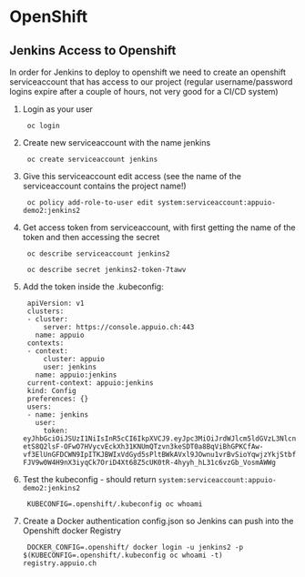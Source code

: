 # OpenShift

## Jenkins Access to Openshift

In order for Jenkins to deploy to openshift we need to create an openshift serviceaccount that has access to our project (regular username/password logins expire after a couple of hours, not very good for a CI/CD system)

1. Login as your user

        oc login

2. Create new serviceaccount with the name jenkins

        oc create serviceaccount jenkins

3. Give this serviceaccount edit access (see the name of the serviceaccount contains the project name!)

        oc policy add-role-to-user edit system:serviceaccount:appuio-demo2:jenkins2

4. Get access token from serviceaccount, with first getting the name of the token and then accessing the secret

        oc describe serviceaccount jenkins2

        oc describe secret jenkins2-token-7tawv

5. Add the token inside the .kubeconfig:


        apiVersion: v1
        clusters:
        - cluster:
            server: https://console.appuio.ch:443
          name: appuio
        contexts:
        - context:
            cluster: appuio
            user: jenkins
          name: appuio:jenkins
        current-context: appuio:jenkins
        kind: Config
        preferences: {}
        users:
        - name: jenkins
          user:
            token: eyJhbGciOiJSUzI1NiIsInR5cCI6IkpXVCJ9.eyJpc3MiOiJrdWJlcm5ldGVzL3NlcnZpY2VhY2NvdW50Iiwia3ViZXJuZXRlcy5pby9zZXJ2aWNlYWNjb3VudC9uYW1lc3BhY2UiOiJhbXplLXJhcyIsImt1YmVybmV0ZXMuaW8vc2VydmljZWFjY291bnQvc2VjcmV0Lm5hbWUiOiJqZW5raW5zLXRva2VuLTFocW42Iiwia3ViZXJuZXRlcy5pby9zZXJ2aWNlYWNjb3VudC9zZXJ2aWNlLWFjY291bnQubmFtZSI6ImplbmtpbnMiLCJrdWJlcm5ldGVzLmlvL3NlcnZpY2VhY2NvdW50L3NlcnZpY2UtYWNjb3VudC51aWQiOiI5ZmM4ZTIzMi05ZDBhLTExZTYtYTdlZi1mYTE2M2VkOTVkYWMiLCJzdWIiOiJzeXN0ZW06c2VydmljZWFjY291bnQ6YW16ZS1yYXM6amVua2lucyJ9.BAeU6zXl0uPCD2DRGJeV1oxRbk3sA3M5tn7K6xPh5iv-etS8Q2lsF-OFwO7HVycvEckXh31KNUmQTzvn3keSDT0a8BqViBhGPKCfAw-vf3ElUnGFDCWN9IpITKJBWIxVdGyd5sPltBWkAVxl9JOwnu1vrBvSioYqwjzYkjStbfp7pzLXhSld9G4AXA_zBntDW633mujllT0z_5IMSJX_gKSZcrTN78KLdCMmuvIT_m7xZMp_r52daEu67DjsjYtVqVx4BsDVPdUZRQ9eJtodbtZ-FJV9w0W4H9nX3iyqCk7OriD4Xt68Z5cUK0tR-4hyyh_hL31c6vzGb_VosmAWWg


6. Test the kubeconfig - should return `system:serviceaccount:appuio-demo2:jenkins2`

        KUBECONFIG=.openshift/.kubeconfig oc whoami

7. Create a Docker authentication config.json so Jenkins can push into the Openshift docker Registry

        DOCKER_CONFIG=.openshift/ docker login -u jenkins2 -p $(KUBECONFIG=.openshift/.kubeconfig oc whoami -t) registry.appuio.ch